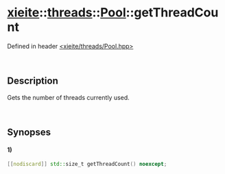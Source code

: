 # [xieite](../../../../../xieite.md)\:\:[threads](../../../../../threads.md)\:\:[Pool](../../../Pool.md)\:\:getThreadCount
Defined in header [<xieite/threads/Pool.hpp>](../../../../../../include/xieite/threads/Pool.hpp)

&nbsp;

## Description
Gets the number of threads currently used.

&nbsp;

## Synopses
#### 1)
```cpp
[[nodiscard]] std::size_t getThreadCount() noexcept;
```

